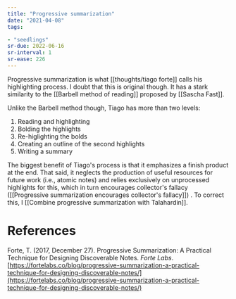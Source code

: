 ```yaml
---
title: "Progressive summarization"
date: "2021-04-08"
tags:

- "seedlings"
sr-due: 2022-06-16
sr-interval: 1
sr-ease: 226
---
```


Progressive summarization is what [[thoughts/tiago forte]] calls his highlighting process. I doubt that this is original though. It has a stark similarity to the [[Barbell method of reading]] proposed by [[Sascha Fast]].

Unlike the Barbell method though, Tiago has more than two levels:

1. Reading and highlighting
2. Bolding the highlights
3. Re-higlighting the bolds
4. Creating an outline of the second highlights
5. Writing a summary

The biggest benefit of Tiago's process is that it emphasizes a finish product at the end. That said, it neglects the production of useful resources for future work (i.e., atomic notes) and relies exclusively on unprocessed highlights for this, which in turn encourages collector's fallacy ([[Progressive summarization encourages collector's fallacy]]) . To correct this, I [[Combine progressive summarization with Talahardin]].

# References

Forte, T. (2017, December 27). Progressive Summarization: A Practical Technique for Designing Discoverable Notes. *Forte Labs*. [https://fortelabs.co/blog/progressive-summarization-a-practical-technique-for-designing-discoverable-notes/](https://fortelabs.co/blog/progressive-summarization-a-practical-technique-for-designing-discoverable-notes/)